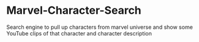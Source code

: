 # Marvel-Character-Search
Search engine to pull up characters from marvel universe and show some YouTube clips of that character and character description
